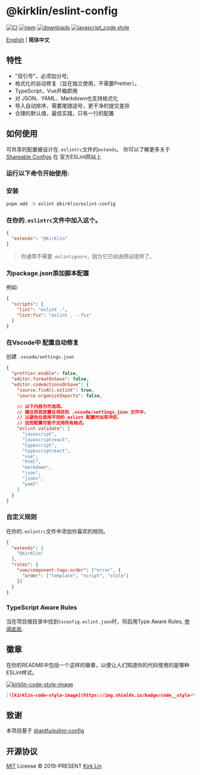 # @kirklin/eslint-config 
[![CI][ci-image]][ci-url] [![npm][npm-image]][npm-url] [![downloads][downloads-image]][downloads-url] [![javascript_code style][code-style-image]][code-style-url]

[ci-image]: https://github.com/kirklin/eslint-config/actions/workflows/release.yml/badge.svg?branch=master
[ci-url]: https://github.com/kirklin/eslint-config/actions/workflows/release.yml
[npm-image]: https://img.shields.io/npm/v/@kirklin/eslint-config.svg
[npm-url]: https://npmjs.org/package/@kirklin/eslint-config
[downloads-image]: https://img.shields.io/npm/dm/@kirklin/eslint-config.svg
[downloads-url]: https://npmjs.org/package/@kirklin/eslint-config
[code-style-image]: https://img.shields.io/badge/code__style-%40kirklin-brightgreen.svg
[code-style-url]: https://github.com/kirklin/eslint-config/

<div align='left'>
<a href="README.md">English</a> | <b>简体中文</b>
<br>
</div>

## 特性

- "双引号"，必须加分号;
- 格式化的自动修复（旨在独立使用，不需要Prettier）。
- TypeScript，Vue开箱即用
- 对 JSON、YAML、Markdown也支持格式化
- 导入自动排序，需要尾随逗号，更干净的提交差异
- 合理的默认值，最佳实践，只有一行的配置

## 如何使用

可共享的配置被设计在`.eslintrc`文件的`extends`。
你可以了解更多关于
[Shareable Configs](http://eslint.org/docs/developer-guide/shareable-configs) 在
官方ESLint网站上

###  运行以下命令开始使用:

### 安装

```bash
pnpm add -D eslint @kirklin/eslint-config
```

### 在你的`.eslintrc`文件中加入这个。

```json
{
  "extends": "@kirklin"
}
```

> 你通常不需要`.eslintignore`，因为它已经由预设提供了。

### 为package.json添加脚本配置

例如:

```json
{
  "scripts": {
    "lint": "eslint .",
    "lint:fix": "eslint . --fix"
  }
}
```

###  在Vscode中 配置自动修复

创建 `.vscode/settings.json`

```json
{
  "prettier.enable": false,
  "editor.formatOnSave": false,
  "editor.codeActionsOnSave": {
    "source.fixAll.eslint": true,
    "source.organizeImports": false,

    // 以下内容为可选项。
    // 建议将其放置在项目的 .vscode/settings.json 文件中，
    // 以避免在使用不同的 eslint 配置时出现冲突，
    // 这些配置可能不支持所有格式。
    "eslint.validate": [
      "javascript",
      "javascriptreact",
      "typescript",
      "typescriptreact",
      "vue",
      "html",
      "markdown",
      "json",
      "jsonc",
      "yaml"
    ]
  }
}
```

### 自定义规则

在你的`.eslintrc`文件中添加你喜欢的规则。

```json
{
  "extends": [
    "@kirklin"
  ],
  "rules": {
    "vue/component-tags-order": ["error", {
      "order": ["template", "script", "style"]
    }]
  }
}
```
### TypeScript Aware Rules

当在项目根目录中找到`tsconfig.eslint.json`时，将启用Type Aware Rules, [参阅此处](https://github.com/kirklin/eslint-config/blob/master/packages/typescript/index.js#L17).

## 徽章
在你的README中包括一个这样的徽章，以便让人们知道你的代码使用的是哪种ESLint样式。

[![kirklin-code-style-image](https://img.shields.io/badge/code__style-%40kirklin%2Feslint--config-brightgreen)](https://github.com/kirklin/eslint-config/)

```markdown
[![kirklin-code-style-image](https://img.shields.io/badge/code__style-%40kirklin%2Feslint--config-brightgreen)](https://github.com/kirklin/eslint-config/)
```

[code-style-image]: https://img.shields.io/badge/code__style-%40kirklin%2Feslint--config-brightgreen
[code-style-url]: https://github.com/kirklin/eslint-config/

## 致谢
本项目基于 [@antfu/eslint-config](https://github.com/antfu/eslint-config)


## 开源协议

[MIT](./LICENSE) License &copy; 2019-PRESENT [Kirk Lin](https://github.com/kirklin)
